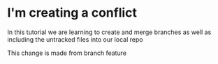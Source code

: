# I'm creating a conflict
In this tutorial we are learning to create and merge branches as well as including the untracked files into our local repo

This change is made from branch feature
